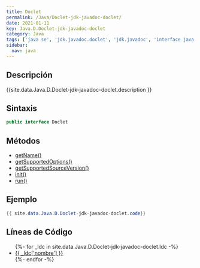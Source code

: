```yaml
---
title: Doclet
permalink: /Java/Doclet-jdk-javadoc-doclet/
date: 2021-01-11
key: Java.D.Doclet-jdk-javadoc-doclet
category: Java
tags: ['java se', 'jdk.javadoc.doclet', 'jdk.javadoc', 'interface java', 'Java 9']
sidebar: 
  nav: java
---
```


## Descripción
{{site.data.Java.D.Doclet-jdk-javadoc-doclet.description }}

## Sintaxis
~~~java
public interface Doclet
~~~

## Métodos
* [getName()](/Java/Doclet-jdk-javadoc-doclet/getName/)
* [getSupportedOptions()](/Java/Doclet-jdk-javadoc-doclet/getSupportedOptions/)
* [getSupportedSourceVersion()](/Java/Doclet-jdk-javadoc-doclet/getSupportedSourceVersion/)
* [init()](/Java/Doclet-jdk-javadoc-doclet/init/)
* [run()](/Java/Doclet-jdk-javadoc-doclet/run/)

## Ejemplo
~~~java
{{ site.data.Java.D.Doclet-jdk-javadoc-doclet.code}}
~~~

## Líneas de Código
<ul>
{%- for _ldc in site.data.Java.D.Doclet-jdk-javadoc-doclet.ldc -%}
   <li>
       <a href="{{_ldc['url'] }}">{{ _ldc['nombre'] }}</a>
   </li>
{%- endfor -%}
</ul>
